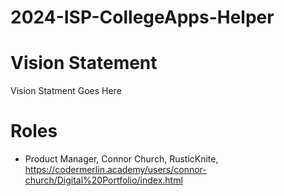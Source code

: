 # 2024-ISP-CollegeApps-Helper

# Vision Statement

Vision Statment Goes Here

# Roles 

* Product Manager, Connor Church, RusticKnite, https://codermerlin.academy/users/connor-church/Digital%20Portfolio/index.html 
